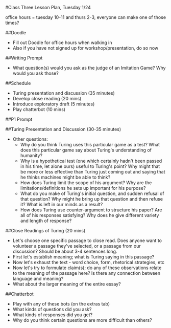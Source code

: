 #Class Three Lesson Plan, Tuesday 1/24

office hours = tuesday 10-11 and thurs 2-3, everyone can make one of those times?

##Doodle
- Fill out Doodle for office hours when walking in
- Also if you have not signed up for workshop/presentation, do so now

##Writing Prompt
- What question(s) would you ask as the judge of an Imitation Game? Why would you ask those?

##Schedule
- Turing presentation and discussion (35 minutes)
- Develop close reading (20 mins)
- Introduce exploratory draft (5 minutes)
- Play chatterbot (10 mins)

##P1 Prompt

##Turing Presentation and Discussion (30-35 minutes)
- Other questions:
  - Why do you think Turing uses this particular game as a test? What does this particular game say about Turing's understanding of humanity?
  - Why is a hypothetical test (one which certainly hadn't been passed in his time, let alone ours) useful to Turing's point? Why might that be more or less effective than Turing just coming out and saying that he thinks machines might be able to think?
  - How does Turing limit the scope of his argument? Why are the limitations/definitions he sets up important for his purpose?
  - What do you make of Turing's initial question, and sudden refusal of that question? Why might he bring up that question and then refuse it? What is left in our minds as a result?
  - How does Turing use counter-argument to structure his paper? Are all of his responses satisfying? Why does he give different variety and length of response?

##Close Readings of Turing (20 mins)
- Let's choose one specific passage to close read. Does anyone want to volunteer a passage they've selected, or a passage from our discussion? Should be about 3-4 sentences long.
- First let's establish meaning; what is Turing saying in this passage?  
- Now let's exhaust the text - word choice, form, rhetorical strategies, etc
- Now let's try to formulate claim(s); do any of these observations relate to the meaning of the passage here? Is there any connection between language and meaning?
- What about the larger meaning of the entire essay?

##Chatterbot
- Play with any of these bots (on the extras tab)
- What kinds of questions did you ask?
- What kinds of responses did you get?
- Why do you think certain questions are more difficult than others?
